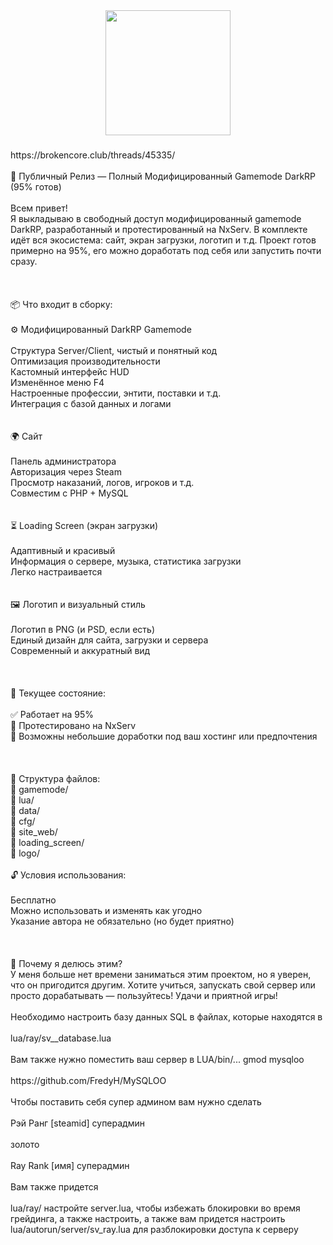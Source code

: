 <div align="center">
  <img height="200" src="https://brokencore.club/data/assets/logo/logo.png"  />
</div>

###

<p align="left">https://brokencore.club/threads/45335/<br><br>🎁 Публичный Релиз — Полный Модифицированный Gamemode DarkRP (95% готов)​<br><br>Всем привет!<br>Я выкладываю в свободный доступ модифицированный gamemode DarkRP, разработанный и протестированный на NxServ. В комплекте идёт вся экосистема: сайт, экран загрузки, логотип и т.д. Проект готов примерно на 95%, его можно доработать под себя или запустить почти сразу.<br><br><br><br>📦 Что входит в сборку:​<br><br>⚙️ Модифицированный DarkRP Gamemode​<br><br>    Структура Server/Client, чистый и понятный код<br>    Оптимизация производительности<br>    Кастомный интерфейс HUD<br>    Изменённое меню F4<br>    Настроенные профессии, энтити, поставки и т.д.<br>    Интеграция с базой данных и логами<br><br><br>🌍 Сайт​<br><br>    Панель администратора<br>    Авторизация через Steam<br>    Просмотр наказаний, логов, игроков и т.д.<br>    Совместим с PHP + MySQL<br><br><br>⏳ Loading Screen (экран загрузки)​<br><br>    Адаптивный и красивый<br>    Информация о сервере, музыка, статистика загрузки<br>    Легко настраивается<br><br><br>🖼️ Логотип и визуальный стиль​<br><br>    Логотип в PNG (и PSD, если есть)<br>    Единый дизайн для сайта, загрузки и сервера<br>    Современный и аккуратный вид<br><br><br><br>🔧 Текущее состояние:​<br><br>    ✅ Работает на 95%<br>    🧪 Протестировано на NxServ<br>    🔧 Возможны небольшие доработки под ваш хостинг или предпочтения<br><br><br><br>📂 Структура файлов:​<br>📁 gamemode/<br>📁 lua/<br>📁 data/<br>📁 cfg/<br>📁 site_web/<br>📁 loading_screen/<br>📁 logo/<br><br>🔓 Условия использования:​<br><br>    Бесплатно<br>    Можно использовать и изменять как угодно<br>    Указание автора не обязательно (но будет приятно)<br><br><br><br>💬 Почему я делюсь этим?<br>У меня больше нет времени заниматься этим проектом, но я уверен, что он пригодится другим. Хотите учиться, запускать свой сервер или просто дорабатывать — пользуйтесь! Удачи и приятной игры!<br><br>Необходимо настроить базу данных SQL в файлах, которые находятся в<br><br>lua/ray/sv__database.lua<br><br>Вам также нужно поместить ваш сервер в LUA/bin/... gmod mysqloo<br><br>https://github.com/FredyH/MySQLOO<br><br>Чтобы поставить себя супер админом вам нужно сделать<br><br>Рэй Ранг [steamid] суперадмин<br><br>золото<br><br>Ray Rank [имя] суперадмин<br><br>Вам также придется<br><br>lua/ray/ настройте server.lua, чтобы избежать блокировки во время грейдинга, а также настроить, а также вам придется настроить lua/autorun/server/sv_ray.lua для разблокировки доступа к серверу</p>

###
